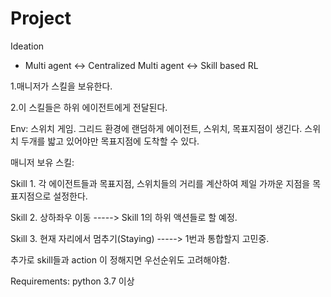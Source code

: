 # Project


Ideation

* Multi agent <-> Centralized Multi agent <-> Skill based RL 

<Skill based RL>
 1.매니저가 스킬을 보유한다. 
 
 2.이 스킬들은 하위 에이전트에게 전달된다.

  
 
 Env: 스위치 게임. 
       그리드 환경에 랜덤하게 에이전트, 스위치, 목표지점이 생긴다.
       스위치 두개를 밟고 있어야만 목표지점에 도착할 수 있다.
  
  매니저 보유 스킬:
  
  Skill 1. 각 에이전트들과 목표지점, 스위치들의 거리를 계산하여 제일 가까운 지점을 목표지점으로 설정한다.
  
  Skill 2. 상하좌우 이동  -----> Skill 1의 하위 액션들로 할 예정.
  
  Skill 3. 현재 자리에서 멈추기(Staying) -----> 1번과 통합할지 고민중.

  추가로 skill들과 action 이 정해지면 우선순위도 고려해야함.



 
 
 
 
 
 
Requirements:
python 3.7 이상
